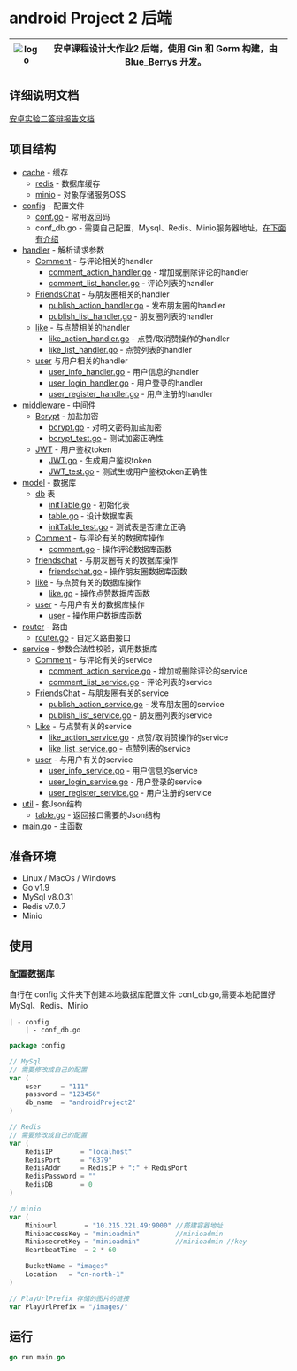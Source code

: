 # android Project 2 后端

| ![logo](https://avatars.githubusercontent.com/u/124244470?s=200&v=4) | 安卓课程设计大作业2 后端，使用 Gin 和 Gorm 构建，由 [Blue_Berrys](https://github.com/Blue-Berrys) 开发。 |
| -------------------------------------------------------------------- |------------------------------------------------------------------------------------|
## 详细说明文档

[安卓实验二答辩报告文档](https://cmjhgnav4v.feishu.cn/docx/TSv9dfxJpoXgU6xzi4ucUnprnbh)

## 项目结构
* [cache](https://github.com/Blue-Berrys/androidProject2/tree/main/cache) - 缓存
  * [redis](https://github.com/Blue-Berrys/androidProject2/tree/main/cache/Redis) - 数据库缓存
  * [minio](https://github.com/Blue-Berrys/androidProject2/tree/main/cache/minio) - 对象存储服务OSS
* [config](https://github.com/Blue-Berrys/androidProject2/tree/main/config) - 配置文件
  * [conf.go](https://github.com/Blue-Berrys/androidProject2/blob/main/config/conf.go) - 常用返回码
  * conf_db.go - 需要自己配置，Mysql、Redis、Minio服务器地址，[在下面有介绍](#配置数据库)
* [handler](https://github.com/Blue-Berrys/androidProject2/tree/main/handler) - 解析请求参数
  * [Comment](https://github.com/Blue-Berrys/androidProject2/tree/main/handler/Comment) - 与评论相关的handler
    * [comment_action_handler.go](https://github.com/Blue-Berrys/androidProject2/blob/main/handler/Comment/comment_action_handler.go) - 增加或删除评论的handler
    * [comment_list_handler.go](https://github.com/Blue-Berrys/androidProject2/blob/main/handler/Comment/comment_list_handler.go) - 评论列表的handler
  * [FriendsChat](https://github.com/Blue-Berrys/androidProject2/tree/main/handler/FriendsChat) - 与朋友圈相关的handler
    * [publish_action_handler.go](https://github.com/Blue-Berrys/androidProject2/blob/main/handler/FriendsChat/publish_action_handler.go) - 发布朋友圈的handler
    * [publish_list_handler.go](https://github.com/Blue-Berrys/androidProject2/blob/main/handler/FriendsChat/publish_list_handler.go) - 朋友圈列表的handler
  * [like](https://github.com/Blue-Berrys/androidProject2/tree/main/handler/like) - 与点赞相关的handler
    * [like_action_handler.go](https://github.com/Blue-Berrys/androidProject2/blob/main/handler/like/like_action_handler.go) - 点赞/取消赞操作的handler
    * [like_list_handler.go](https://github.com/Blue-Berrys/androidProject2/blob/main/handler/like/like_list_handler.go) - 点赞列表的handler
  * [user](https://github.com/Blue-Berrys/androidProject2/tree/main/handler/user) 与用户相关的handler
    * [user_info_handler.go](https://github.com/Blue-Berrys/androidProject2/blob/main/handler/user/user_info_handler.go) - 用户信息的handler
    * [user_login_handler.go](https://github.com/Blue-Berrys/androidProject2/blob/main/handler/user/user_login_handler.go) - 用户登录的handler
    * [user_register_handler.go](https://github.com/Blue-Berrys/androidProject2/blob/main/handler/user/user_regitser_handler.go) - 用户注册的handler
* [middleware](https://github.com/Blue-Berrys/androidProject2/tree/main/middleware) - 中间件
  * [Bcrypt](https://github.com/Blue-Berrys/androidProject2/tree/main/middleware/Bcrypt) - 加盐加密
    * [bcrypt.go](https://github.com/Blue-Berrys/androidProject2/blob/main/middleware/Bcrypt/bcrypt.go) - 对明文密码加盐加密
    * [bcrypt_test.go](https://github.com/Blue-Berrys/androidProject2/blob/main/middleware/Bcrypt/bcrypt_test.go) - 测试加密正确性
  * [JWT](https://github.com/Blue-Berrys/androidProject2/tree/main/middleware/JWT) - 用户鉴权token
    * [JWT.go](https://github.com/Blue-Berrys/androidProject2/blob/main/middleware/JWT/JWT.go) - 生成用户鉴权token
    * [JWT_test.go](https://github.com/Blue-Berrys/androidProject2/blob/main/middleware/JWT/JWT_test.go) - 测试生成用户鉴权token正确性
* [model](https://github.com/Blue-Berrys/androidProject2/tree/main/model) - 数据库
  * [db](https://github.com/Blue-Berrys/androidProject2/tree/main/model/db) 表
    * [initTable.go](https://github.com/Blue-Berrys/androidProject2/blob/main/model/db/initTable.go) - 初始化表
    * [table.go](https://github.com/Blue-Berrys/androidProject2/blob/main/model/db/table.go) - 设计数据库表
    * [initTable_test.go](https://github.com/Blue-Berrys/androidProject2/blob/main/model/db/initTable_test.go) - 测试表是否建立正确
  * [Comment](https://github.com/Blue-Berrys/androidProject2/tree/main/model/Comment) - 与评论有关的数据库操作
    * [comment.go](https://github.com/Blue-Berrys/androidProject2/blob/main/model/Comment/comment.go) - 操作评论数据库函数
  * [friendschat](https://github.com/Blue-Berrys/androidProject2/tree/main/model/friendschat) - 与朋友圈有关的数据库操作
    * [friendschat.go](https://github.com/Blue-Berrys/androidProject2/blob/main/model/friendschat/friendschat.go) - 操作朋友圈数据库函数
  * [like](https://github.com/Blue-Berrys/androidProject2/tree/main/model/like) - 与点赞有关的数据库操作
    * [like.go](https://github.com/Blue-Berrys/androidProject2/blob/main/model/like/like.go) - 操作点赞数据库函数
  * [user](https://github.com/Blue-Berrys/androidProject2/tree/main/model/user) - 与用户有关的数据库操作
    * [user](https://github.com/Blue-Berrys/androidProject2/blob/main/model/user/user.go) - 操作用户数据库函数
* [router](https://github.com/Blue-Berrys/androidProject2/tree/main/router) - 路由
  * [router.go](https://github.com/Blue-Berrys/androidProject2/blob/main/router/router.go) - 自定义路由接口
* [service](https://github.com/Blue-Berrys/androidProject2/tree/main/service) - 参数合法性校验，调用数据库
  * [Comment](https://github.com/Blue-Berrys/androidProject2/tree/main/service/Comment) - 与评论有关的service
    * [comment_action_service.go](https://github.com/Blue-Berrys/androidProject2/blob/main/service/Comment/comment_action_service.go) - 增加或删除评论的service
    * [comment_list_service.go](https://github.com/Blue-Berrys/androidProject2/blob/main/service/Comment/comment_list_service.go) - 评论列表的service
  * [FriendsChat](https://github.com/Blue-Berrys/androidProject2/tree/main/service/FriendsChat) - 与朋友圈有关的service
    * [publish_action_service.go](https://github.com/Blue-Berrys/androidProject2/blob/main/service/FriendsChat/publish_action_service.go) - 发布朋友圈的service
    * [publish_list_service.go](https://github.com/Blue-Berrys/androidProject2/blob/main/service/FriendsChat/publish_list_service.go) - 朋友圈列表的service
  * [Like](https://github.com/Blue-Berrys/androidProject2/tree/main/service/Like) - 与点赞有关的service
    * [like_action_service.go](https://github.com/Blue-Berrys/androidProject2/blob/main/service/Like/like_action_service.go) - 点赞/取消赞操作的service
    * [like_list_service.go](https://github.com/Blue-Berrys/androidProject2/blob/main/service/Like/like_list_service.go) - 点赞列表的service
  * [user](https://github.com/Blue-Berrys/androidProject2/tree/main/service/user) - 与用户有关的service
    * [user_info_service.go](https://github.com/Blue-Berrys/androidProject2/blob/main/service/user/user_info_service.go) - 用户信息的service
    * [user_login_service.go](https://github.com/Blue-Berrys/androidProject2/blob/main/service/user/user_login_service.go) - 用户登录的service
    * [user_register_service.go](https://github.com/Blue-Berrys/androidProject2/blob/main/service/user/user_register_service.go) - 用户注册的service
* [util](https://github.com/Blue-Berrys/androidProject2/tree/main/util) - 套Json结构
  * [table.go](https://github.com/Blue-Berrys/androidProject2/blob/main/util/table.go) - 返回接口需要的Json结构
* [main.go](https://github.com/Blue-Berrys/androidProject2/blob/main/main.go) - 主函数

## 准备环境
* Linux / MacOs / Windows
* Go v1.9
* MySql v8.0.31
* Redis v7.0.7
* Minio 

## 使用
### 配置数据库
自行在 config 文件夹下创建本地数据库配置文件 conf_db.go,需要本地配置好MySql、Redis、Minio
```
| - config
    | - conf_db.go
```
```go
package config

// MySql
// 需要修改成自己的配置
var (
	user     = "111"
	password = "123456"
	db_name  = "androidProject2"
)

// Redis
// 需要修改成自己的配置
var (
	RedisIP       = "localhost"
	RedisPort     = "6379"
	RedisAddr     = RedisIP + ":" + RedisPort
	RedisPassword = ""
	RedisDB       = 0
)

// minio
var (
	Miniourl       = "10.215.221.49:9000" //搭建容器地址
	MinioaccessKey = "minioadmin"         //minioadmin
	MiniosecretKey = "minioadmin"         //minioadmin //key
	HeartbeatTime  = 2 * 60

	BucketName = "images"
	Location   = "cn-north-1"
)

// PlayUrlPrefix 存储的图片的链接
var PlayUrlPrefix = "/images/"
```


## 运行
```go
go run main.go
```